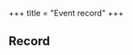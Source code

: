 +++
title = "Event record"
+++



## Record
<div class="spreadsheet" src="../event_record.toml"> </div>  


